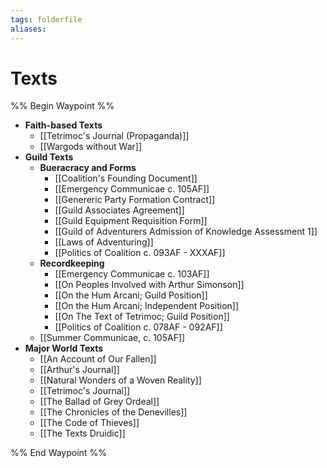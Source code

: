 ```yaml
---
tags: folderfile
aliases:
---
```


# Texts
%% Begin Waypoint %%
- **Faith-based Texts**
	- [[Tetrimoc's Journal (Propaganda)]]
	- [[Wargods without War]]
- **Guild Texts**
	- **Bueracracy and Forms**
		- [[Coalition's Founding Document]]
		- [[Emergency Communicae c. 105AF]]
		- [[Genereric Party Formation Contract]]
		- [[Guild Associates Agreement]]
		- [[Guild Equipment Requisition Form]]
		- [[Guild of Adventurers Admission of Knowledge Assessment 1]]
		- [[Laws of Adventuring]]
		- [[Politics of Coalition c. 093AF - XXXAF]]
	- **Recordkeeping**
		- [[Emergency Communicae c. 103AF]]
		- [[On Peoples Involved with Arthur Simonson]]
		- [[On the Hum Arcani; Guild Position]]
		- [[On the Hum Arcani; Independent Position]]
		- [[On The Text of Tetrimoc; Guild Position]]
		- [[Politics of Coalition c. 078AF - 092AF]]
	- [[Summer Communicae, c. 105AF]]
- **Major World Texts**
	- [[An Account of Our Fallen]]
	- [[Arthur's Journal]]
	- [[Natural Wonders of a Woven Reality]]
	- [[Tetrimoc's Journal]]
	- [[The Ballad of Grey Ordeal]]
	- [[The Chronicles of the Denevilles]]
	- [[The Code of Thieves]]
	- [[The Texts Druidic]]

%% End Waypoint %%
